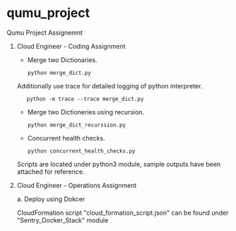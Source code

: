 # qumu_project
Qumu Project Assignemnt

1. Cloud Engineer - Coding Assignment

    - Merge two Dictionaries.
    
          python merge_dict.py
      
    Additionally use trace for detailed logging of python interpreter.
      
          python -m trace --trace merge_dict.py
   
    - Merge two Dictioneries using recursion.
   
          python merge_dict_recurssion.py
   
   
    - Concurrent health checks.
   
          python concurrent_health_checks.py
      
    Scripts are located under python3 module, sample outputs have been attached for reference.
 
 
 
 2. Cloud Engineer - Operations Assignment

    a. Deploy using Dokcer
    
    CloudFormation script "cloud_formation_script.json" can be found under "Sentry_Docker_Stack" module
    
            
